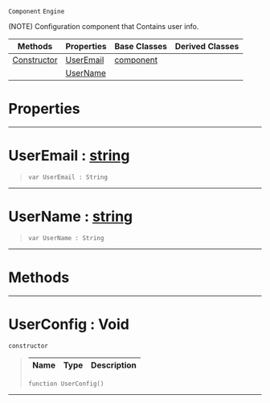  `Component` `Engine`



(NOTE) Configuration component that Contains user info.

|Methods|Properties|Base Classes|Derived Classes|
|---|---|---|---|
|[ Constructor](https://github.com/zeroengineteam/ZeroDocs/code_reference/class_reference/userconfig.markdown#userconfig-void)|[ UserEmail](https://github.com/zeroengineteam/ZeroDocs/code_reference/class_reference/userconfig.markdown#useremail-zero-engine-do)|[component](https://github.com/zeroengineteam/ZeroDocs/code_reference/class_reference/component.markdown)| |
| |[ UserName](https://github.com/zeroengineteam/ZeroDocs/code_reference/class_reference/userconfig.markdown#username-zero-engine-doc)| | |


 #  Properties


---  
 #  UserEmail : [string](https://github.com/zeroengineteam/ZeroDocs/code_reference/zilch_base_types/string.markdown)

> 
> ``` lang=cpp, name=Zilch
> var UserEmail : String


---  
 #  UserName : [string](https://github.com/zeroengineteam/ZeroDocs/code_reference/zilch_base_types/string.markdown)

> 
> ``` lang=cpp, name=Zilch
> var UserName : String


---  
 #  Methods


---  
 #  UserConfig : Void

 `constructor`

> 
> |Name|Type|Description|
> |---|---|---|
> ``` lang=cpp, name=Zilch
> function UserConfig()
> ``` 


---  
 

 